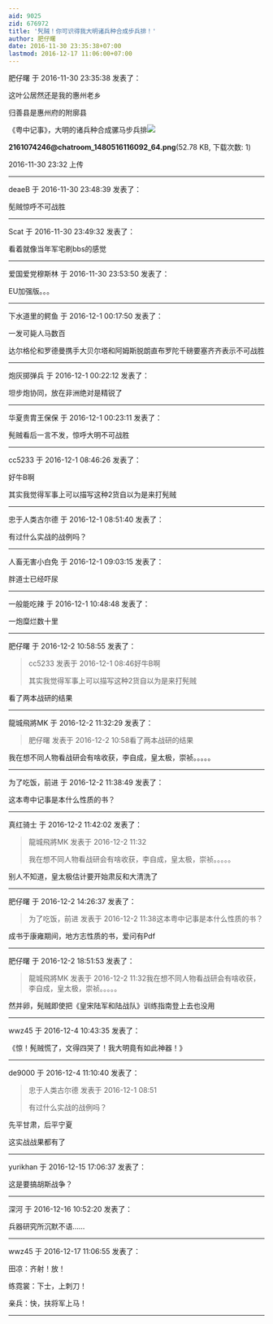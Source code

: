 ```yaml
---
aid: 9025
zid: 676972
title: '髠贼！你可识得我大明诸兵种合成步兵排！'
author: 肥仔曙
date: 2016-11-30 23:35:38+07:00
lastmod: 2016-12-17 11:06:00+07:00
---
```


肥仔曙 于 2016-11-30 23:35:38 发表了：

这叶公居然还是我的惠州老乡

归善县是惠州府的附廓县

《粤中记事》，大明的诸兵种合成骡马步兵排![](https://mirrors.tuna.tsinghua.edu.cn/osdn/lgqm/72877/233207s2f8zbrktcccfbzz.png)



**2161074246@chatroom\_1480516116092\_64.png**(52.78 KB, 下载次数: 1)



2016-11-30 23:32 上传

---------

deaeB 于 2016-11-30 23:48:39 发表了：

髧贼惊呼不可战胜

---------

Scat 于 2016-11-30 23:49:32 发表了：

看着就像当年军宅刷bbs的感觉

---------

爱国爱党穆斯林 于 2016-11-30 23:53:50 发表了：

EU加强版。。。

---------

下水道里的鳄鱼 于 2016-12-1 00:17:50 发表了：

一发可毙人马数百

达尔格伦和罗德曼携手大贝尔塔和阿姆斯脱朗直布罗陀千磅要塞齐齐表示不可战胜

---------

炮灰掷弹兵 于 2016-12-1 00:22:12 发表了：

坦步炮协同，放在非洲绝对是精锐了

---------

华夏贵胄王保保 于 2016-12-1 00:23:11 发表了：

髡贼看后一言不发，惊呼大明不可战胜

---------

cc5233 于 2016-12-1 08:46:26 发表了：

好牛B啊 

其实我觉得军事上可以描写这种2货自以为是来打髡贼

---------

忠于人类古尔德 于 2016-12-1 08:51:40 发表了：

有过什么实战的战例吗？

---------

人畜无害小白免 于 2016-12-1 09:03:15 发表了：

胖道士已经吓尿

---------

一般能吃辣 于 2016-12-1 10:48:48 发表了：

一炮糜烂数十里

---------

肥仔曙 于 2016-12-2 10:58:55 发表了：

> cc5233 发表于 2016-12-1 08:46好牛B啊 
> 
> 其实我觉得军事上可以描写这种2货自以为是来打髡贼



看了两本战研的结果

---------

龍城飛將MK 于 2016-12-2 11:32:29 发表了：

> 肥仔曙 发表于 2016-12-2 10:58看了两本战研的结果



我在想不同人物看战研会有啥收获，李自成，皇太极，崇祯。。。。。

---------

为了吃饭，前进 于 2016-12-2 11:38:49 发表了：

这本粤中记事是本什么性质的书？

---------

真红骑士 于 2016-12-2 11:42:02 发表了：

> 龍城飛將MK 发表于 2016-12-2 11:32
> 
> 我在想不同人物看战研会有啥收获，李自成，皇太极，崇祯。。。。。



别人不知道，皇太极估计要开始肃反和大清洗了

---------

肥仔曙 于 2016-12-2 14:26:37 发表了：

> 为了吃饭，前进 发表于 2016-12-2 11:38这本粤中记事是本什么性质的书？



成书于康雍期间，地方志性质的书，爱问有Pdf

---------

肥仔曙 于 2016-12-2 18:51:53 发表了：

> 龍城飛將MK 发表于 2016-12-2 11:32我在想不同人物看战研会有啥收获，李自成，皇太极，崇祯。。。。。



然并卵，髡贼即使把《皇宋陆军和陆战队》训练指南登上去也没用

---------

wwz45 于 2016-12-4 10:43:35 发表了：

《惊！髡贼慌了，文得四哭了！我大明竟有如此神器！》

---------

de9000 于 2016-12-4 11:10:40 发表了：

> 忠于人类古尔德 发表于 2016-12-1 08:51
> 
> 有过什么实战的战例吗？



先平甘肃，后平宁夏

这实战战果都有了

---------

yurikhan 于 2016-12-15 17:06:37 发表了：

这是要搞胡斯战争？

---------

深河 于 2016-12-16 10:52:20 发表了：

兵器研究所沉默不语……

---------

wwz45 于 2016-12-17 11:06:55 发表了：

田凉：齐射！放！

练霓裳：下士，上刺刀！

亲兵：快，扶将军上马！

---------

